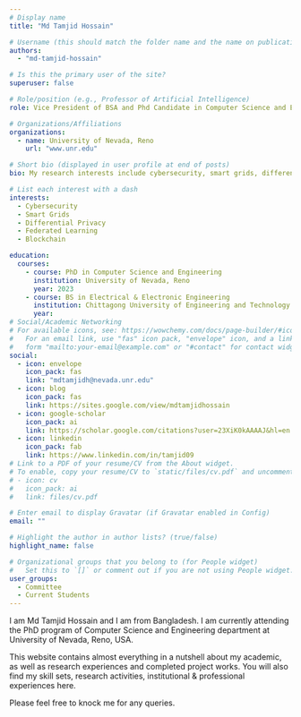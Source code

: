```yaml
---
# Display name
title: "Md Tamjid Hossain"

# Username (this should match the folder name and the name on publications)
authors:
  - "md-tamjid-hossain"

# Is this the primary user of the site?
superuser: false

# Role/position (e.g., Professor of Artificial Intelligence)
role: Vice President of BSA and Phd Candidate in Computer Science and Engineering

# Organizations/Affiliations
organizations:
  - name: University of Nevada, Reno
    url: "www.unr.edu"

# Short bio (displayed in user profile at end of posts)
bio: My research interests include cybersecurity, smart grids, differential privacy, federated learning and blockchain.

# List each interest with a dash
interests:
  - Cybersecurity
  - Smart Grids
  - Differential Privacy
  - Federated Learning
  - Blockchain

education:
  courses:
    - course: PhD in Computer Science and Engineering
      institution: University of Nevada, Reno
      year: 2023
    - course: BS in Electrical & Electronic Engineering
      institution: Chittagong University of Engineering and Technology (CUET)
      year:
# Social/Academic Networking
# For available icons, see: https://wowchemy.com/docs/page-builder/#icons
#   For an email link, use "fas" icon pack, "envelope" icon, and a link in the
#   form "mailto:your-email@example.com" or "#contact" for contact widget.
social:
  - icon: envelope
    icon_pack: fas
    link: "mdtamjidh@nevada.unr.edu"
  - icon: blog
    icon_pack: fas
    link: https://sites.google.com/view/mdtamjidhossain
  - icon: google-scholar
    icon_pack: ai
    link: https://scholar.google.com/citations?user=23XiK0kAAAAJ&hl=en
  - icon: linkedin
    icon_pack: fab
    link: https://www.linkedin.com/in/tamjid09
# Link to a PDF of your resume/CV from the About widget.
# To enable, copy your resume/CV to `static/files/cv.pdf` and uncomment the lines below.
# - icon: cv
#   icon_pack: ai
#   link: files/cv.pdf

# Enter email to display Gravatar (if Gravatar enabled in Config)
email: ""

# Highlight the author in author lists? (true/false)
highlight_name: false

# Organizational groups that you belong to (for People widget)
#   Set this to `[]` or comment out if you are not using People widget.
user_groups:
  - Committee
  - Current Students
---
```


I am Md Tamjid Hossain and I am from Bangladesh. I am currently attending the PhD program of Computer Science and Engineering department at University of Nevada, Reno, USA.

This website contains almost everything in a nutshell about my academic, as well as research experiences and completed project works. You will also find my skill sets, research activities, institutional & professional experiences here.

Please feel free to knock me for any queries.
